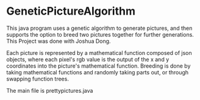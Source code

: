 # GeneticPictureAlgorithm

This java program uses a genetic algorithm to generate pictures, and then supports the option to breed two pictures together for further generations. This Project was done with Joshua Dong.

Each picture is represented by a mathematical function composed of json objects, where each pixel's rgb value is the output of the x and y coordinates into the picture's mathematical function. Breeding is done by taking mathematical functions and randomly taking parts out, or through swapping function trees.

The main file is prettypictures.java
